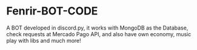 # Fenrir-BOT-CODE
A BOT developed in discord.py, it works with MongoDB as the Database, check requests at Mercado Pago API, and also have own economy, music play with libs and much more!
